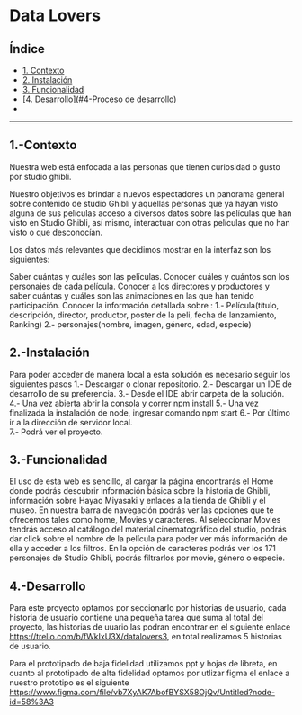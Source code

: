 # Data Lovers
## Índice
 
* [1. Contexto](#1-Contexto)
* [2. Instalación](#2-Instalación)
* [3. Funcionalidad](#3-Funcionalidad)
* [4. Desarrollo](#4-Proceso de desarrollo)
* 
***
 
## 1.-Contexto

Nuestra web está enfocada a las personas que tienen curiosidad o gusto por studio ghibli. 

Nuestro objetivos es brindar a nuevos espectadores  un panorama general sobre contenido de studio Ghibli y aquellas personas que ya hayan visto alguna de sus películas acceso a diversos datos sobre las películas que han visto en Studio Ghibli, así mismo, interactuar con otras películas que no han visto o que desconocían. 

Los datos más relevantes que decidimos mostrar en la interfaz son los siguientes:

Saber cuántas y cuáles son las películas.
Conocer cuáles y cuántos son los personajes de cada película.
Conocer a los directores y productores y saber cuántas y cuáles son las animaciones en las que han  tenido participación. 
Conocer la información detallada sobre :
1.- Película(título, descripción, director, productor, poster de la peli, fecha de lanzamiento, Ranking)
2.- personajes(nombre, imagen, género, edad, especie)


## 2.-Instalación
Para poder acceder de manera local a esta solución es necesario seguir los siguientes pasos 
1.- Descargar o clonar repositorio.
2.- Descargar un IDE de desarrollo de su preferencia. 
3.- Desde el IDE abrir carpeta de la solución.
4.- Una vez abierta abrir la consola y correr npm install 
5.- Una vez finalizada la instalación de node, ingresar comando npm start 
6.- Por último ir a la dirección de servidor local.  
7.- Podrá ver el proyecto.

## 3.-Funcionalidad

El uso de esta web es sencillo, al cargar la página encontrarás el Home donde podrás descubrir información básica sobre la historia de Ghibli, información sobre Hayao Miyasaki y enlaces a la tienda de Ghibli y el museo.
En nuestra barra de navegación podrás ver las opciones que te ofrecemos tales como home, Movies y caracteres.
Al seleccionar Movies tendrás acceso al catálogo del material cinematográfico del studio, podrás dar click sobre el nombre de la película para poder ver más información de ella y acceder a los filtros.
En la opción de caracteres podrás ver los 171 personajes de Studio Ghibli, podrás filtrarlos por movie, género o especie.


## 4.-Desarrollo

Para este proyecto optamos por seccionarlo por historias de usuario, cada historia de usuario contiene una pequeña tarea que suma al total del proyecto, las historias de uuario las podran encontrar en el siguiente enlace https://trello.com/b/fWkIxU3X/datalovers3, en total realizamos 5 historias de usuario.

Para el prototipado de baja fidelidad utilizamos ppt y hojas de libreta, en cuanto al prototipado de alta fidelidad optamos por utlizar figma el enlace a nuestro prototipo es el siguiente https://www.figma.com/file/vb7XyAK7AbofBYSX58OjQv/Untitled?node-id=58%3A3 